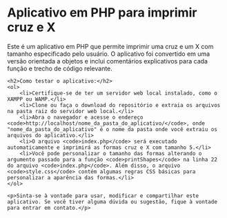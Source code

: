 <!DOCTYPE html>
<html lang="pt-br">
<head>
    <meta charset="UTF-8">
    <title>Aplicativo em PHP para imprimir cruz e X</title>
</head>
<body>
    <h1>Aplicativo em PHP para imprimir cruz e X</h1>
    <p>Este é um aplicativo em PHP que permite imprimir uma cruz e um X com tamanho especificado pelo usuário. O aplicativo foi convertido em uma versão orientada a objetos e inclui comentários explicativos para cada função e trecho de código relevante.</p>
    
    <h2>Como testar o aplicativo:</h2>
    <ol>
        <li>Certifique-se de ter um servidor web local instalado, como o XAMPP ou WAMP.</li>
        <li>Clone ou faça o download do repositório e extraia os arquivos na pasta raiz do servidor web local.</li>
        <li>Abra o navegador e acesse o endereço <code>http://localhost/nome_da_pasta_do_aplicativo/</code>, onde "nome_da_pasta_do_aplicativo" é o nome da pasta onde você extraiu os arquivos do aplicativo.</li>
        <li>O arquivo <code>index.php</code> será executado automaticamente e imprimirá as formas cruz e X com tamanho 5.</li>
        <li>Você pode personalizar o tamanho das formas alterando o argumento passado para a função <code>printShapes</code> na linha 22 do arquivo <code>index.php</code>. Além disso, o arquivo <code>style.css</code> contém algumas regras CSS básicas para personalizar a aparência das formas.</li>
    </ol>
    
    <p>Sinta-se à vontade para usar, modificar e compartilhar este aplicativo. Se você tiver alguma dúvida ou sugestão, fique à vontade para entrar em contato.</p>
</body>
</html>
